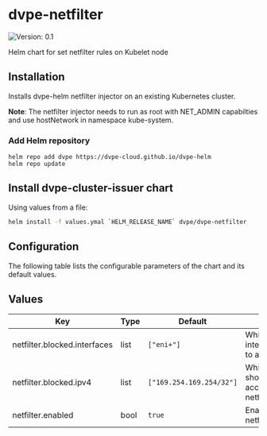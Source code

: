 # dvpe-netfilter

![Version: 0.1](https://img.shields.io/badge/Version-0.1-informational?style=flat-square)

Helm chart for set netfilter rules on Kubelet node

## Installation
Installs dvpe-helm netfilter injector on an existing Kubernetes cluster.

**Note**: The netfilter injector needs to run as root with NET_ADMIN capabilties and use hostNetwork in namespace kube-system.

### Add Helm repository

```shell
helm repo add dvpe https://dvpe-cloud.github.io/dvpe-helm
helm repo update
```

## Install dvpe-cluster-issuer chart

Using values from a file:

```bash
helm install -f values.ymal `HELM_RELEASE_NAME` dvpe/dvpe-netfilter
```

## Configuration

The following table lists the configurable parameters of the chart and its default values.

## Values

| Key | Type | Default | Description |
|-----|------|---------|-------------|
| netfilter.blocked.interfaces | list | `["eni+"]` | Which kubelet host interfaces should be used to apply the rules    |
| netfilter.blocked.ipv4 | list | `["169.254.169.254/32"]` | Which IPv4 addresses should be blocked from access by the netfilter.blocked.interfaces |
| netfilter.enabled | bool | `true` | Enable or disable the netfilter rule injections |
